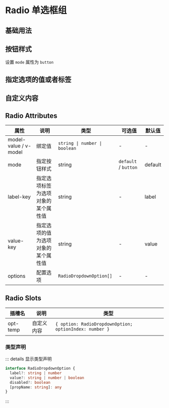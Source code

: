 # Radio 单选框组

## 基础用法

<preview path="../examples/radio/basic.vue"></preview>

## 按钮样式

设置 `mode` 属性为 `button`

<preview path="../examples/radio/button.vue"></preview>

## 指定选项的值或者标签

<preview path="../examples/radio/key.vue"></preview>

## 自定义内容

<preview path="../examples/radio/template.vue"></preview>

## Radio Attributes

| 属性                  | 说明                               | 类型                          | 可选值               | 默认值  |
| --------------------- | ---------------------------------- | ----------------------------- | -------------------- | ------- |
| model-value / v-model | 绑定值                             | `string \| number \| boolean` | -                    | -       |
| mode                  | 指定按钮样式                       | string                        | `default` / `button` | default |
| label-key             | 指定选项标签为选项对象的某个属性值 | string                        | -                    | label   |
| value-key             | 指定选项的值为选项对象的某个属性值 | string                        | -                    | value   |
| options               | 配置选项                           | `RadioDropdownOption[]`       | -                    | -       |

## Radio Slots

| 插槽名   | 说明       | 类型                                                   |
| -------- | ---------- | ------------------------------------------------------ |
| opt-temp | 自定义内容 | `{ option: RadioDropdownOption; optionIndex: number }` |

### 类型声明

::: details 显示类型声明

```typescript
interface RadioDropdownOption {
  label?: string | number
  value?: string | number | boolean
  disabled?: boolean
  [propName: string]: any
}
```

:::
